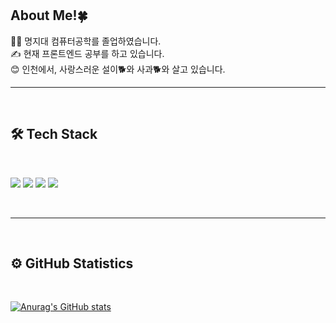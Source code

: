 <br/>
<br/>

## About Me!🍀

👩‍💻 명지대 컴퓨터공학를 졸업하였습니다. <br/>
✍️ 현재 프론트엔드 공부를 하고 있습니다. <br/>
😊 인천에서, 사랑스러운 설이🐕와 사과🐕와 살고 있습니다.<br/>

<hr/>

<br>

## 🛠 Tech Stack

<br/>
<p>
  <img src='https://img.shields.io/badge/HTML5-696969.svg?style=flat-square&logo=HTML5&logoColor=white'>
  <img src='https://img.shields.io/badge/CSS3-696969.svg?style=flat-square&logo=CSS3&logoColor=white'>
  <img src='https://img.shields.io/badge/JavaScript-696969.svg?style=flat-square&logo=JavaScript&logoColor=white'>
  <img src='https://img.shields.io/badge/React-696969.svg?style=flat-square&logo=React&logoColor=white'>
</p>


<br/>
<hr/>
<br/>

## ⚙️ GitHub Statistics

<br/>

[![Anurag's GitHub stats](https://github-readme-stats.vercel.app/api?username=snowari&theme=radical)](https://github.com/anuraghazra/github-readme-stats)
